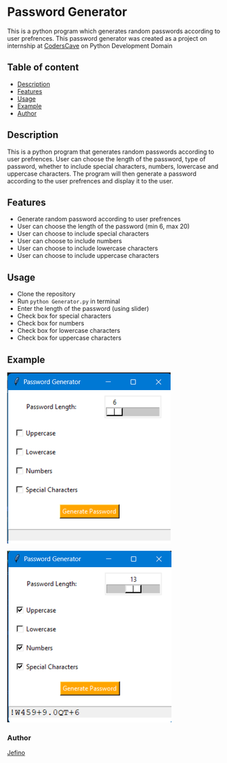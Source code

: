 # Password Generator

This is a python program which generates random passwords according to user prefrences.
This password generator was created as a project on internship at [CodersCave](https://www.coderscave.in) on Python Development Domain

## Table of content
- [Description](#description)
- [Features](#features)
- [Usage](#usage)
- [Example](#example)
- [Author](#author)

## Description
This is a python program that generates random passwords according to user prefrences. User can choose the length of the password, type of password, whether to include special characters, numbers, lowercase and uppercase characters.
The program will then generate a password according to the user prefrences and display it to the user.
## Features
- Generate random password according to user prefrences
- User can choose the length of the password (min 6, max 20)
- User can choose to include special characters
- User can choose to include numbers
- User can choose to include lowercase characters
- User can choose to include uppercase characters

## Usage
- Clone the repository
- Run ```python Generator.py``` in terminal
- Enter the length of the password (using slider)
- Check box for special characters
- Check box for numbers
- Check box for lowercase characters
- Check box for uppercase characters

## Example
![img.png](img.png)

![img_1.png](img_1.png)

### Author
[Jefino](https://github.com/Jefino9488)